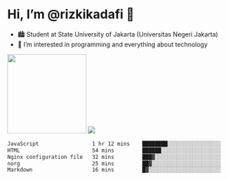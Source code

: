 # Hi, I’m @rizkikadafi 👋
- 🏙 Student at State University of Jakarta (Universitas Negeri Jakarta)
- 👀 I’m interested in programming and everything about technology
<img height="180em" src="https://github-readme-stats.vercel.app/api?username=rizkikadafi&show_icons=true&hide_border=true&&count_private=true&include_all_commits=true" />
<img src="https://github-readme-stats.vercel.app/api/top-langs/?username=rizkikadafi&show_icons=true&hide_border=true&&count_private=true&include_all_commits=true" />

<!--START_SECTION:waka-->

```txt
JavaScript                 1 hr 12 mins    ████████░░░░░░░░░░░░░░░░░   32.11 %
HTML                       54 mins         ██████░░░░░░░░░░░░░░░░░░░   23.99 %
Nginx configuration file   32 mins         ███▓░░░░░░░░░░░░░░░░░░░░░   14.45 %
norg                       25 mins         ██▓░░░░░░░░░░░░░░░░░░░░░░   11.19 %
Markdown                   16 mins         █▓░░░░░░░░░░░░░░░░░░░░░░░   07.29 %
```

<!--END_SECTION:waka-->

<!---
rizkikadafi/rizkikadafi is a ✨ special ✨ repository because its `README.md` (this file) appears on your GitHub profile.
You can click the Preview link to take a look at your changes.
--->
